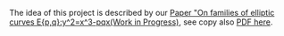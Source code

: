 The idea of this project is described by our [Paper "On families of elliptic curves E{p,q}:y^2=x^3-pqx(Work in Progress)](https://www.overleaf.com/read/prsvxqtdwthm#929b12), see copy also [PDF here](https://github.com/Sultanow/elliptic_curves/blob/master/doc/2021_elliptic_curves_2.pdf).
